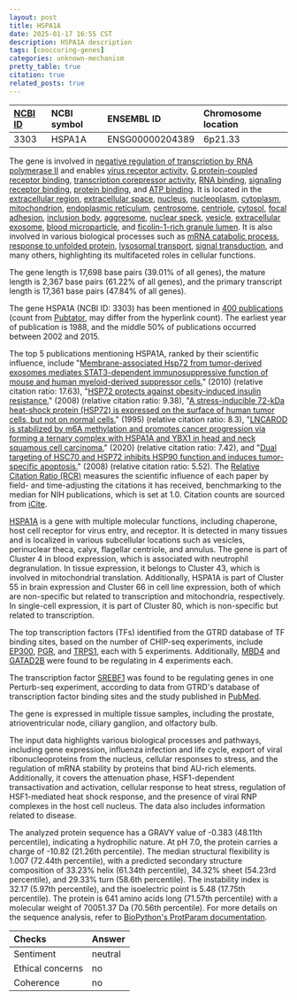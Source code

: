 ```yaml
---
layout: post
title: HSPA1A
date: 2025-01-17 16:55 CST
description: HSPA1A description
tags: [cooccuring-genes]
categories: unknown-mechanism
pretty_table: true
citation: true
related_posts: true
---
```




| [NCBI ID](https://www.ncbi.nlm.nih.gov/gene/3303) | NCBI symbol | ENSEMBL ID | Chromosome location |
| :-------- | :------- | :-------- | :------- |
| 3303  | HSPA1A | ENSG00000204389 | 6p21.33 |



The gene is involved in [negative regulation of transcription by RNA polymerase II](https://amigo.geneontology.org/amigo/term/GO:0000122) and enables [virus receptor activity](https://amigo.geneontology.org/amigo/term/GO:0001618), [G protein-coupled receptor binding](https://amigo.geneontology.org/amigo/term/GO:0001664), [transcription corepressor activity](https://amigo.geneontology.org/amigo/term/GO:0003714), [RNA binding](https://amigo.geneontology.org/amigo/term/GO:0003723), [signaling receptor binding](https://amigo.geneontology.org/amigo/term/GO:0005102), [protein binding](https://amigo.geneontology.org/amigo/term/GO:0005515), and [ATP binding](https://amigo.geneontology.org/amigo/term/GO:0005524). It is located in the [extracellular region](https://amigo.geneontology.org/amigo/term/GO:0005576), [extracellular space](https://amigo.geneontology.org/amigo/term/GO:0005615), [nucleus](https://amigo.geneontology.org/amigo/term/GO:0005634), [nucleoplasm](https://amigo.geneontology.org/amigo/term/GO:0005654), [cytoplasm](https://amigo.geneontology.org/amigo/term/GO:0005737), [mitochondrion](https://amigo.geneontology.org/amigo/term/GO:0005739), [endoplasmic reticulum](https://amigo.geneontology.org/amigo/term/GO:0005783), [centrosome](https://amigo.geneontology.org/amigo/term/GO:0005813), [centriole](https://amigo.geneontology.org/amigo/term/GO:0005814), [cytosol](https://amigo.geneontology.org/amigo/term/GO:0005829), [focal adhesion](https://amigo.geneontology.org/amigo/term/GO:0005925), [inclusion body](https://amigo.geneontology.org/amigo/term/GO:0016234), [aggresome](https://amigo.geneontology.org/amigo/term/GO:0016235), [nuclear speck](https://amigo.geneontology.org/amigo/term/GO:0016607), [vesicle](https://amigo.geneontology.org/amigo/term/GO:0031982), [extracellular exosome](https://amigo.geneontology.org/amigo/term/GO:0070062), [blood microparticle](https://amigo.geneontology.org/amigo/term/GO:0072562), and [ficolin-1-rich granule lumen](https://amigo.geneontology.org/amigo/term/GO:1904813). It is also involved in various biological processes such as [mRNA catabolic process](https://amigo.geneontology.org/amigo/term/GO:0006402), [response to unfolded protein](https://amigo.geneontology.org/amigo/term/GO:0006986), [lysosomal transport](https://amigo.geneontology.org/amigo/term/GO:0007041), [signal transduction](https://amigo.geneontology.org/amigo/term/GO:0007165), and many others, highlighting its multifaceted roles in cellular functions.


The gene length is 17,698 base pairs (39.01% of all genes), the mature length is 2,367 base pairs (61.22% of all genes), and the primary transcript length is 17,361 base pairs (47.84% of all genes).


The gene HSPA1A (NCBI ID: 3303) has been mentioned in [400 publications](https://pubmed.ncbi.nlm.nih.gov/?term=%22HSPA1A%22) (count from [Pubtator](https://academic.oup.com/nar/article/47/W1/W587/5494727), may differ from the hyperlink count). The earliest year of publication is 1988, and the middle 50% of publications occurred between 2002 and 2015.


The top 5 publications mentioning HSPA1A, ranked by their scientific influence, include "[Membrane-associated Hsp72 from tumor-derived exosomes mediates STAT3-dependent immunosuppressive function of mouse and human myeloid-derived suppressor cells.](https://pubmed.ncbi.nlm.nih.gov/20093776)" (2010) (relative citation ratio: 17.63), "[HSP72 protects against obesity-induced insulin resistance.](https://pubmed.ncbi.nlm.nih.gov/18223156)" (2008) (relative citation ratio: 9.38), "[A stress-inducible 72-kDa heat-shock protein (HSP72) is expressed on the surface of human tumor cells, but not on normal cells.](https://pubmed.ncbi.nlm.nih.gov/7705958)" (1995) (relative citation ratio: 8.3), "[LNCAROD is stabilized by m6A methylation and promotes cancer progression via forming a ternary complex with HSPA1A and YBX1 in head and neck squamous cell carcinoma.](https://pubmed.ncbi.nlm.nih.gov/32216017)" (2020) (relative citation ratio: 7.42), and "[Dual targeting of HSC70 and HSP72 inhibits HSP90 function and induces tumor-specific apoptosis.](https://pubmed.ncbi.nlm.nih.gov/18772114)" (2008) (relative citation ratio: 5.52). The [Relative Citation Ratio (RCR)](https://journals.plos.org/plosbiology/article?id=10.1371/journal.pbio.1002541) measures the scientific influence of each paper by field- and time-adjusting the citations it has received, benchmarking to the median for NIH publications, which is set at 1.0. Citation counts are sourced from [iCite](https://icite.od.nih.gov).


[HSPA1A](https://www.proteinatlas.org/ENSG00000204389-HSPA1A) is a gene with multiple molecular functions, including chaperone, host cell receptor for virus entry, and receptor. It is detected in many tissues and is localized in various subcellular locations such as vesicles, perinuclear theca, calyx, flagellar centriole, and annulus. The gene is part of Cluster 4 in blood expression, which is associated with neutrophil degranulation. In tissue expression, it belongs to Cluster 43, which is involved in mitochondrial translation. Additionally, HSPA1A is part of Cluster 55 in brain expression and Cluster 66 in cell line expression, both of which are non-specific but related to transcription and mitochondria, respectively. In single-cell expression, it is part of Cluster 80, which is non-specific but related to transcription.


The top transcription factors (TFs) identified from the GTRD database of TF binding sites, based on the number of CHIP-seq experiments, include [EP300](https://www.ncbi.nlm.nih.gov/gene/2033), [PGR](https://www.ncbi.nlm.nih.gov/gene/5241), and [TRPS1](https://www.ncbi.nlm.nih.gov/gene/7227), each with 5 experiments. Additionally, [MBD4](https://www.ncbi.nlm.nih.gov/gene/8930) and [GATAD2B](https://www.ncbi.nlm.nih.gov/gene/57459) were found to be regulating in 4 experiments each.


The transcription factor [SREBF1](https://www.ncbi.nlm.nih.gov/gene/6426) was found to be regulating genes in one Perturb-seq experiment, according to data from GTRD's database of transcription factor binding sites and the study published in [PubMed](https://pubmed.ncbi.nlm.nih.gov/35688146/).




The gene is expressed in multiple tissue samples, including the prostate, atrioventricular node, ciliary ganglion, and olfactory bulb.


The input data highlights various biological processes and pathways, including gene expression, influenza infection and life cycle, export of viral ribonucleoproteins from the nucleus, cellular responses to stress, and the regulation of mRNA stability by proteins that bind AU-rich elements. Additionally, it covers the attenuation phase, HSF1-dependent transactivation and activation, cellular response to heat stress, regulation of HSF1-mediated heat shock response, and the presence of viral RNP complexes in the host cell nucleus. The data also includes information related to disease.



The analyzed protein sequence has a GRAVY value of -0.383 (48.11th percentile), indicating a hydrophilic nature. At pH 7.0, the protein carries a charge of -10.82 (21.26th percentile). The median structural flexibility is 1.007 (72.44th percentile), with a predicted secondary structure composition of 33.23% helix (61.34th percentile), 34.32% sheet (54.23rd percentile), and 29.33% turn (58.6th percentile). The instability index is 32.17 (5.97th percentile), and the isoelectric point is 5.48 (17.75th percentile). The protein is 641 amino acids long (71.57th percentile) with a molecular weight of 70051.37 Da (70.56th percentile). For more details on the sequence analysis, refer to [BioPython's ProtParam documentation](https://biopython.org/docs/1.75/api/Bio.SeqUtils.ProtParam.html).





| Checks    | Answer |
| :-------- | :------- |
| Sentiment  | neutral   |
| Ethical concerns | no     |
| Coherence    | no    |